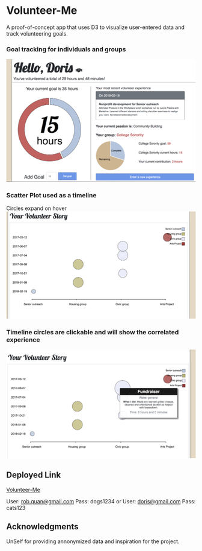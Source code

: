 # Volunteer-Me

A proof-of-concept app that uses D3 to visualize user-entered data and track volunteering goals. 

### Goal tracking for individuals and groups

![Goal trackers](https://github.com/TheRobQ/Volunteer-Me/blob/master/public/img/Cover1.png "Cover")

### Scatter Plot used as a timeline
Circles expand on hover
![Time trackers](https://github.com/TheRobQ/Volunteer-Me/blob/master/public/img/Chart1.png "Chart")

### Timeline circles are clickable and will show the correlated experience

![Experience](https://github.com/TheRobQ/Volunteer-Me/blob/master/public/img/Expand1.png "Expereince")

## Deployed Link
[Volunteer-Me](https://volunteering-me.herokuapp.com/)

User: rob.quan@gmail.com
Pass: dogs1234
or
User: doris@gmail.com
Pass: cats123

## Acknowledgments
UnSelf for providing annonymized data and inspiration for the project. 
